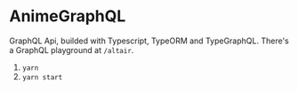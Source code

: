 # AnimeGraphQL
GraphQL Api, builded with Typescript, TypeORM and TypeGraphQL.
There's a GraphQL playground at `/altair`.

1. `yarn`
2. `yarn start`
